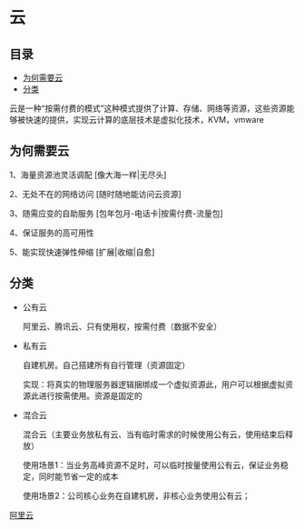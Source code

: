 # 云

## 目录

-   [为何需要云](#为何需要云)
-   [分类](#分类)

云是一种“按需付费的模式”这种模式提供了计算、存储、网络等资源，这些资源能够被快速的提供，实现云计算的底层技术是虚拟化技术，KVM，vmware

## 为何需要云

1、海量资源池灵活调配 \[像大海一样|无尽头]

2、无处不在的网络访问 \[随时随地能访问云资源]

3、随需应变的自助服务 \[包年包月-电话卡|按需付费-流量包]

4、保证服务的高可用性

5、能实现快速弹性伸缩 \[扩展|收缩|自愈]

## 分类

-   公有云

    阿里云、腾讯云、只有使用权，按需付费（数据不安全）
-   私有云

    自建机房。自己搭建所有自行管理（资源固定）

    实现：将真实的物理服务器逻辑捆绑成一个虚拟资源此，用户可以根据虚拟资源此进行按需使用。资源是固定的
-   混合云

    混合云（主要业务放私有云、当有临时需求的时候使用公有云，使用结束后释放）

    使用场景1：当业务高峰资源不足时，可以临时按量使用公有云，保证业务稳定，同时能节省一定的成本

    使用场景2：公司核心业务在自建机房，非核心业务使用公有云；

[阿里云](阿里云/阿里云.md "阿里云")
